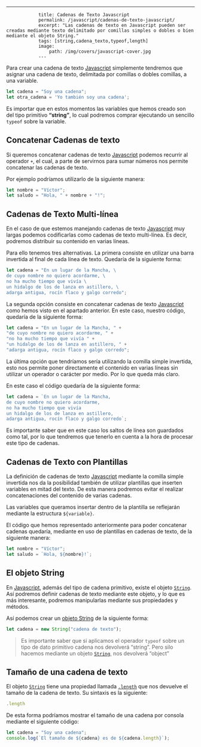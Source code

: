 ---
				title: Cadenas de Texto Javascript
				permalink: /javascript/cadenas-de-texto-javascript/
				excerpt: "Las cadenas de texto en Javascript pueden ser creadas mediante texto delimitado por comillas simples o dobles o bien mediante el objeto String."
				tags: [string,cadena_texto,typeof,length]
				image:
  					path: /img/covers/javascript-cover.jpg
				---
			
Para crear una cadena de texto [Javascript](https://www.manualweb.net/javascript/) simplemente tendremos que asignar una cadena de texto, delimitada por comillas o dobles comillas, a una variable.


```javascript
let cadena = "Soy una cadena";
let otra_cadena = 'Yo también soy una cadena';
```


Es importar que en estos momentos las variables que hemos creado son del tipo primitivo **“string”**, lo cual podremos comprar ejecutando un sencillo `typeof` sobre la variable.


## Concatenar Cadenas de texto


Si queremos concatenar cadenas de texto [Javascript](https://www.manualweb.net/javascript/) podemos recurrir al operador `+`, el cual, a parte de servirnos para sumar números nos permite concatenar las cadenas de texto.


Por ejemplo podríamos utilizarlo de la siguiente manera:


```javascript
let nombre = "Víctor";
let saludo = "Hola, " + nombre + "!";
```


## Cadenas de Texto Multi-línea


En el caso de que estemos manejando cadenas de texto [Javascript](https://www.manualweb.net/javascript/) muy largas podemos codificarlas como cadenas de texto multi-línea. Es decir, podremos distribuir su contenido en varias líneas.


Para ello tenemos tres alternativas. La primera consiste en utilizar una barra invertida al final de cada línea de texto. Quedaría de la siguiente forma:


```javascript
let cadena = "En un lugar de la Mancha, \
de cuyo nombre no quiero acordarme, \
no ha mucho tiempo que vivía \
un hidalgo de los de lanza en astillero, \
adarga antigua, rocín flaco y galgo corredo";
```


La segunda opción consiste en concatenar cadenas de texto [Javascript](https://www.manualweb.net/javascript/) como hemos visto en el apartado anterior. En este caso, nuestro código, quedaría de la siguiente forma:


```javascript
let cadena = "En un lugar de la Mancha, " +
"de cuyo nombre no quiero acordarme, " +
"no ha mucho tiempo que vivía " +
"un hidalgo de los de lanza en astillero, " + 
"adarga antigua, rocín flaco y galgo corredo";
```


La última opción que tendríamos sería utilizando la comilla simple invertida, esto nos permite poner directamente el contenido en varias líneas sin utilizar un operador o carácter por medio. Por lo que queda más claro.


En este caso el código quedaría de la siguiente forma:


```javascript
let cadena = `En un lugar de la Mancha,
de cuyo nombre no quiero acordarme, 
no ha mucho tiempo que vivía 
un hidalgo de los de lanza en astillero,  
adarga antigua, rocín flaco y galgo corredo`;
```


Es importante saber que en este caso los saltos de línea son guardados como tal, por lo que tendremos que tenerlo en cuenta a la hora de procesar este tipo de cadenas.


## Cadenas de Texto con Plantillas


La definición de cadenas de texto [Javascript](https://www.manualweb.net/javascript/) mediante la comilla simple invertida nos da la posibilidad también de utilizar plantillas que inserten variables en mitad del texto. De esta manera podremos evitar el realizar concatenaciones del contenido de varias cadenas.


Las variables que queramos insertar dentro de la plantilla se reflejarán mediante la estructura `${variable}`.


El código que hemos representado anteriormente para poder concatenar cadenas quedaría, mediante en uso de plantillas en cadenas de texto, de la siguiente manera:


```javascript
let nombre = "Víctor";
let saludo = `Hola, ${nombre}!`;
```


## El objeto String


En [Javascript](https://www.manualweb.net/javascript/), además del tipo de cadena primitivo, existe el objeto [`String`](https://www.w3api.com/Javascript/String/). Así podremos definir cadenas de texto mediante este objeto, y lo que es más interesante, podremos manipularlas mediante sus propiedades y métodos.


Así podemos crear un [objeto String](http://www.w3api.com/javascript/String) de la siguiente forma:


```javascript
let cadena = new String("cadena de texto");
```


> Es importante saber que si aplicamos el operador `typeof` sobre un tipo de dato primitivo cadena nos devolverá “string”. Pero silo hacemos mediante un objeto [`String`](https://www.w3api.com/Javascript/String/), nos devolverá “object”


## Tamaño de una cadena de texto


El objeto [`String`](https://www.w3api.com/Javascript/String/) tiene una propiedad llamada [`.length`](https://www.w3api.com/Javascript/String/length) que nos devuelve el tamaño de la cadena de texto. Su sintaxis es la siguiente:


```javascript
.length
```


De esta forma podríamos mostrar el tamaño de una cadena por consola mediante el siguiente código:


```javascript
let cadena = "Soy una cadena";
console.log(`El tamaño de ${cadena} es de ${cadena.length}`);
```

